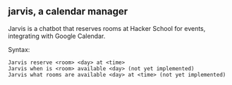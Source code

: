 jarvis, a calendar manager
------------

Jarvis is a chatbot that reserves rooms at Hacker School for events,
integrating with Google Calendar. 

Syntax:

    Jarvis reserve <room> <day> at <time>
    Jarvis when is <room> available <day> (not yet implemented)
    Jarvis what rooms are available <day> at <time> (not yet implemented)

